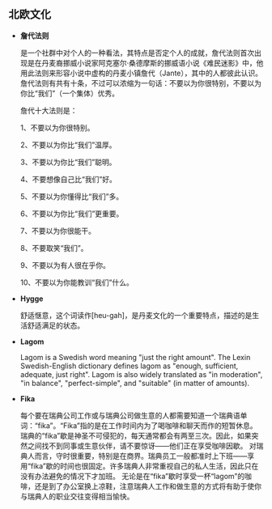 ## 北欧文化

* **詹代法则**

  是一个社群中对个人的一种看法，其特点是否定个人的成就，詹代法则首次出现是在丹麦裔挪威小说家阿克塞尔·桑德摩斯的挪威语小说《难民迷影》中，他用此法则来形容小说中虚构的丹麦小镇詹代（Jante），其中的人都彼此认识。詹代法则有共有十条，不过可以浓缩为一句话：不要以为你很特别，不要以为你比“我们”（一个集体）优秀。

  詹代十大法则是：

  1、不要以为你很特别。

  2、不要以为你比“我们”温厚。

  3、不要以为你比“我们”聪明。

  4、不要想像自己比“我们”好。

  5、不要以为你懂得比“我们”多。

  6、不要以为你比“我们”更重要。

  7、不要以为你很能干。

  8、不要取笑“我们”。

  9、不要以为有人很在乎你。

  10、不要以为你能教训“我们”什么。

* **Hygge**

  舒适惬意，这个词读作[heu-gah]，是丹麦文化的一个重要特点，描述的是生活舒适满足的状态。

* **Lagom**

  Lagom is a Swedish word meaning "just the right amount". The Lexin Swedish-English dictionary defines lagom as "enough, sufficient, adequate, just right". Lagom is also widely translated as "in moderation", "in balance", "perfect-simple", and "suitable" (in matter of amounts).

* **Fika**

  每个要在瑞典公司工作或与瑞典公司做生意的人都需要知道一个瑞典语单词：“fika”。“Fika”指的是在工作时间内为了喝咖啡和聊天而作的短暂休息。瑞典的“fika”歇是神圣不可侵犯的，每天通常都会有两至三次。因此，如果突然之间找不到同事或生意伙伴，请不要惊讶——他们正在享受咖啡因歇。
  对瑞典人而言，守时很重要，特别是在商界。瑞典员工一般都准时上下班——享用“fika”歇的时间也很固定。许多瑞典人非常重视自己的私人生活，因此只在没有办法避免的情况下才加班。
  无论是在“fika”歇时享受一杯“lagom”的咖啡，还是到了办公室换上凉鞋，注意瑞典人工作和做生意的方式将有助于使你与瑞典人的职业交往变得相当愉快。